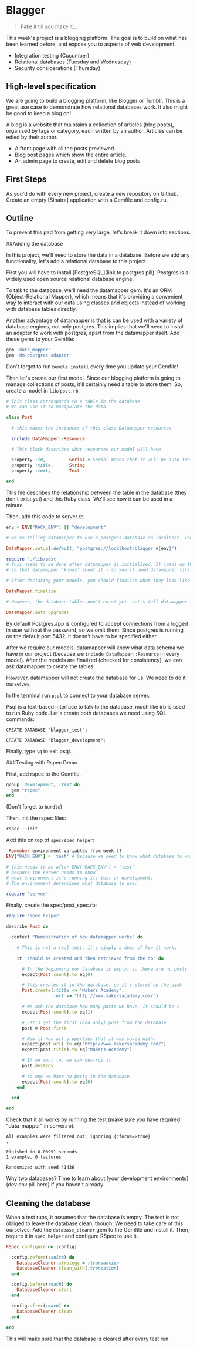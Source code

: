 Blagger
=======

> Fake it till you make it...

This week's project is a blogging platform. The goal is to build on what has
been learned before, and expose you to aspects of web development.

- Integration testing (Cucumber)
- Relational databases (Tuesday and Wednesday)
- Security considerations (Thursday)

## High-level specification

We are going to build a blogging platform, like Blogger or Tumblr. This is
a great use case to demonstrate how relational databases work. It also might be
good to keep a blog on!

A blog is a website that maintains a collection of articles (blog posts),
organised by tags or category, each written by an author. Articles can be edied
by their author.

- A front page with all the posts previewed.
- Blog post pages which show the entire article.
- An admin page to create, edit and delete blog posts

## First Steps

As you'd do with every new project, create a new repository on Github. Create an
empty [Sinatra] application with a Gemfile and config.ru.

## Outline

To prevent this pad from getting very large, let's break it down into sections.

##Adding the database

In this project, we'll need to store the data in a database. Before we add any
functionality, let's add a relational database to this project.

First you will have to install [PostgreSQL](link to postgres pill).
Postgres is a widely used open source relational database engine.

To talk to the database, we'll need the datamapper gem. It's an ORM
(Object-Relational Mapper), which means that it's providing a convenient way to
interact with our data using classes and objects instead of working with
database tables directly.

Another advantage of datamapper is that is can be used with a variety of
database engines, not only postgres. This implies that we'll need to install an
adapter to work with postgres, apart from the datamapper itself. Add these gems
to your Gemfile:

```ruby
gem 'data_mapper'
gem 'dm-postgres-adapter'
```

Don't forget to run `bundle install` every time you update your Gemfile!

Then let's create our first model. Since our blogging platform is going to manage
collections of posts, it'll certainly need a table to store them. So, create
a model in `lib/post.rb`.

```ruby
# This class corresponds to a table in the database
# We can use it to manipulate the data

class Post

  # this makes the instances of this class Datamapper resources

  include DataMapper::Resource

  # This block describes what resources our model will have

  property :id,         Serial # Serial means that it will be auto-incremented for every record
  property :title,      String
  property :text,       Text

end
```

This file describes the relationship between the table in the database (they don't exist yet) and this Ruby class. We'll see how it can be used in a minute.

Then, add this code to server.rb.

```ruby
env = ENV["RACK_ENV"] || "development"

# we're telling datamapper to use a postgres database on localhost. The name will be "blagger_test" or "blagger_development" depending on the environment - and we're pulling in the environment variable 'RACK_ENV' above.

DataMapper.setup(:default, "postgres://localhost/blagger_#{env}")

require './lib/post'
# this needs to be done after datamapper is initialised. It loads up the model
# so that datamapper 'knows' about it - so you'll need datamapper first!

# After declaring your models, you should finalise what they look like.

DataMapper.finalize

# However, the database tables don't exist yet. Let's tell datamapper to create them!

DataMapper.auto_upgrade!
```

By default Postgres.app is configured to accept connections from a logged in
user without the password, so we omit them. Since postgres is running on the
default port 5432, it doesn't have to be specified either.

After we require our models, datamapper will know what data schema we have in
our project (because we `include DataMapper::Resource` in every model). After the
models are finalized (checked for consistency), we can ask datamapper to create
the tables.

However, datamapper will not create the database for us. We need to do it
ourselves.

In the terminal run `psql` to connect to your database server.

Psql is a text-based interface to talk to the database, much like irb is used to
run Ruby code. Let's create both databases we need using SQL commands:

```shell
CREATE DATABASE "blagger_test";

CREATE DATABASE "blagger_development";
```

Finally, type
`\q`
to exit psql.

###Testing with Rspec Demo

First, add rspec to the Gemfile.
```ruby
group :development, :test do
  gem "rspec"
end
```

(Don't forget to `bundle`)

Then, init the rspec files:

```ruby
rspec --init
```

Add this on top of `spec/spec_helper`:

```ruby
 Remember environment variables from week 1?
ENV["RACK_ENV"] = 'test' # because we need to know what database to work with

# this needs to be after ENV["RACK_ENV"] = 'test'
# because the server needs to know
# what environment it's running it: test or development.
# The environment determines what database to use.

require 'server'
```

Finally, create the spec/post_spec.rb:

```ruby
require 'spec_helper'

describe Post do

  context "Demonstration of how datamapper works" do

    # This is not a real test, it's simply a demo of how it works

    it 'should be created and then retrieved from the db' do

      # In the beginning our database is empty, so there are no posts
      expect(Post.count).to eq(0)

      # this creates it in the database, so it's stored on the disk
      Post.create(:title => "Makers Academy",
                  :url => "http://www.makersacademy.com/")

      # We ask the database how many posts we have, it should be 1
      expect(Post.count).to eq(1)

      # Let's get the first (and only) post from the database
      post = Post.first

      # Now it has all properties that it was saved with.
      expect(post.url).to eq("http://www.makersacademy.com/")
      expect(post.title).to eq("Makers Academy")

      # If we want to, we can destroy it
      post.destroy

      # so now we have no posts in the database
      expect(Post.count).to eq(0)
    end

  end

end

```

Check that it all works by running the test (make sure you have required "data_mapper" in server.rb).

```shell
All examples were filtered out; ignoring {:focus=>true}
.

Finished in 0.00991 seconds
1 example, 0 failures

Randomized with seed 41436
```

Why two databases? Time to learn about [your development environments](dev env
pill here) if you haven't already.

## Cleaning the database

When a test runs, it assumes that the database is empty. The test is not obliged
to leave the database clean, though. We need to take care of this ourselves. Add
the `database_cleaner` gem to the Gemfile and install it. Then, require it in
`spec_helper` and configure RSpec to use it.

```ruby
RSpec.configure do |config|

  config.before(:suite) do
    DatabaseCleaner.strategy = :transaction
    DatabaseCleaner.clean_with(:truncation)
  end

  config.before(:each) do
    DatabaseCleaner.start
  end

  config.after(:each) do
    DatabaseCleaner.clean
  end

end
```

This will make sure that the database is cleared after every test run.


